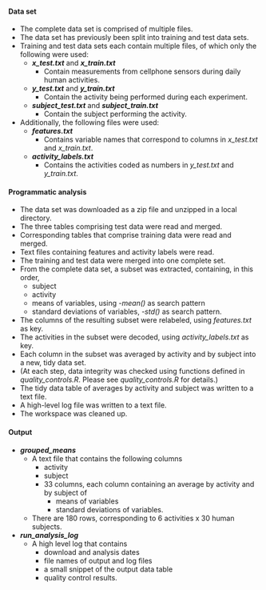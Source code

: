 #### Data set
* The complete data set is comprised of multiple files.
* The data set has previously been split into training and test data sets.
* Training and test data sets each contain multiple files, of which only the following were used:
  * **_x_test.txt_** and **_x_train.txt_**
    * Contain measurements from cellphone sensors during daily human activities.
  * **_y_test.txt_** and **_y_train.txt_**
    * Contain the activity being performed during each experiment.
  * **_subject_test.txt_** and **_subject_train.txt_**
    * Contain the subject performing the activity.
* Additionally, the following files were used:
  * **_features.txt_**
    * Contains variable names that correspond to columns in _x_test.txt_ and _x_train.txt_.
  * **_activity_labels.txt_**
    * Contains the activities coded as numbers in _y_test.txt_ and _y_train.txt_.

#### Programmatic analysis
* The data set was downloaded as a zip file and unzipped in a local directory.
* The three tables comprising test data were read and merged.
* Corresponding tables that comprise training data were read and merged.
* Text files containing features and activity labels were read.
* The training and test data were merged into one complete set.
* From the complete data set, a subset was extracted, containing, in this order,
  * subject
  * activity
  * means of variables, using _-mean()_ as search pattern
  * standard deviations of variables, _-std()_ as search pattern.
* The columns of the resulting subset were relabeled, using _features.txt_ as key.
* The activities in the subset were decoded, using _activity_labels.txt_ as key.
* Each column in the subset was averaged by activity and by subject into a new, tidy data set. 
* (At each step, data integrity was checked using functions defined in _quality_controls.R_.  Please see _quality_controls.R_ for details.)
* The tidy data table of averages by activity and subject was written to a text file.
* A high-level log file was written to a text file.
* The workspace was cleaned up.

#### Output
* **_grouped_means_**
  * A text file that contains the following columns
    * activity
    * subject
    * 33 columns, each column containing an average by activity and by subject of
      * means of variables
      * standard deviations of variables.
  * There are 180 rows, corresponding to 6 activities x 30 human subjects.
* **_run_analysis_log_**
  * A high level log that contains
    * download and analysis dates
    * file names of output and log files
    * a small snippet of the output data table
    * quality control results.
